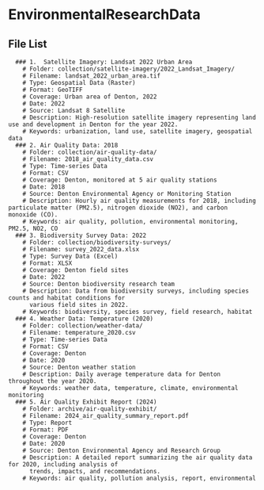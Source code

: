  # EnvironmentalResearchData

   ## File List
      ### 1.  Satellite Imagery: Landsat 2022 Urban Area
        # Folder: collection/satellite-imagery/2022_Landsat_Imagery/
        # Filename: landsat_2022_urban_area.tif
        # Type: Geospatial Data (Raster)
        # Format: GeoTIFF
        # Coverage: Urban area of Denton, 2022
        # Date: 2022
        # Source: Landsat 8 Satellite
        # Description: High-resolution satellite imagery representing land use and development in Denton for the year 2022.
        # Keywords: urbanization, land use, satellite imagery, geospatial data
      ### 2. Air Quality Data: 2018
        # Folder: collection/air-quality-data/
        # Filename: 2018_air_quality_data.csv
        # Type: Time-series Data
        # Format: CSV
        # Coverage: Denton, monitored at 5 air quality stations
        # Date: 2018
        # Source: Denton Environmental Agency or Monitoring Station
        # Description: Hourly air quality measurements for 2018, including particulate matter (PM2.5), nitrogen dioxide (NO2), and carbon monoxide (CO).
        # Keywords: air quality, pollution, environmental monitoring, PM2.5, NO2, CO  
      ### 3. Biodiversity Survey Data: 2022
        # Folder: collection/biodiversity-surveys/
        # Filename: survey_2022_data.xlsx
        # Type: Survey Data (Excel)
        # Format: XLSX
        # Coverage: Denton field sites
        # Date: 2022
        # Source: Denton biodiversity research team
        # Description: Data from biodiversity surveys, including species counts and habitat conditions for 
          various field sites in 2022.
        # Keywords: biodiversity, species survey, field research, habitat
      ### 4. Weather Data: Temperature (2020)
        # Folder: collection/weather-data/
        # Filename: temperature_2020.csv
        # Type: Time-series Data
        # Format: CSV
        # Coverage: Denton
        # Date: 2020
        # Source: Denton weather station
        # Description: Daily average temperature data for Denton throughout the year 2020.
        # Keywords: weather data, temperature, climate, environmental monitoring
      ### 5. Air Quality Exhibit Report (2024)
        # Folder: archive/air-quality-exhibit/
        # Filename: 2024_air_quality_summary_report.pdf
        # Type: Report
        # Format: PDF
        # Coverage: Denton
        # Date: 2020
        # Source: Denton Environmental Agency and Research Group
        # Description: A detailed report summarizing the air quality data for 2020, including analysis of 
          trends, impacts, and recommendations.
        # Keywords: air quality, pollution analysis, report, environmental 
